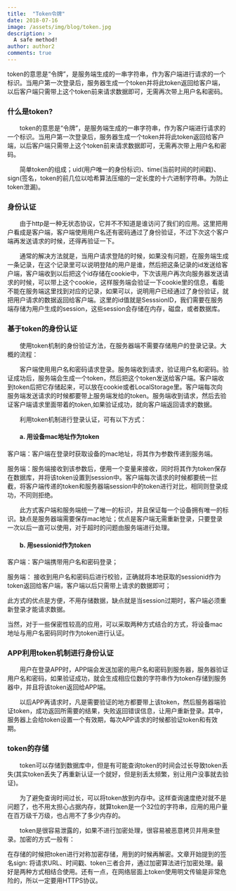 ```yaml
---
title:  "Token令牌"
date: 2018-07-16
image: /assets/img/blog/token.jpg
description: >
  A safe method! 
author: author2
comments: true
---
```


token的意思是“令牌”，是服务端生成的一串字符串，作为客户端进行请求的一个标识。当用户第一次登录后，服务器生成一个token并将此token返回给客户端，以后客户端只需带上这个token前来请求数据即可，无需再次带上用户名和密码。

### **什么是token?**

　　token的意思是“令牌”，是服务端生成的一串字符串，作为客户端进行请求的一个标识。当用户第一次登录后，服务器生成一个token并将此token返回给客户端，以后客户端只需带上这个token前来请求数据即可，无需再次带上用户名和密码。

　　简单token的组成；uid(用户唯一的身份标识)、time(当前时间的时间戳)、sign(签名，token的前几位以哈希算法压缩的一定长度的十六进制字符串。为防止token泄漏)。

### **身份认证**

　　由于http是一种无状态协议，它并不不知道是谁访问了我们的应用。这里把用户看成是客户端，客户端使用用户名还有密码通过了身份验证，不过下次这个客户端再发送请求的时候，还得再验证一下。

　　通常的解决方法就是，当用户请求登陆的时候，如果没有问题，在服务端生成一条记录，在这个记录里可以说明登陆的用户是谁，然后把这条记录的id发送给客户端，客户端收到以后把这个id存储在cookie中，下次该用户再次向服务器发送请求的时候，可以带上这个cookie，这样服务端会验证一下cookie里的信息，看能不能在服务端这里找到对应的记录，如果可以，说明用户已经通过了身份验证，就把用户请求的数据返回给客户端。这里的id值就是SesssionID，我们需要在服务端存储为用户生成的session，这些session会存储在内存，磁盘，或者数据库。

### **基于token的身份认证**

　　使用token机制的身份验证方法，在服务器端不需要存储用户的登录记录。大概的流程：

　　客户端使用用户名和密码请求登录。服务端收到请求，验证用户名和密码。验证成功后，服务端会生成一个token，然后把这个token发送给客户端。客户端收到token后把它存储起来，可以放在cookie或者LocalStorage里。客户端每次向服务端发送请求的时候都要带上服务端发给的token。服务端收到请求，然后去验证客户端请求里面带着的token,如果验证成功，就向客户端返回请求的数据。

　　利用token机制进行登录认证，可有以下方式：

#### 　　**a. 用设备mac地址作为token**

客户端：客户端在登录时获取设备的mac地址，将其作为参数传递到服务端。

服务端：服务端接收到该参数后，便用一个变量来接收，同时将其作为token保存在数据库，并将该token设置到session中。客户端每次请求的时候都要统一拦截，将客户端传递的token和服务器端session中的token进行对比，相同则登录成功，不同则拒绝。

　　此方式客户端和服务端统一了唯一的标识，并且保证每一个设备拥有唯一的标识。缺点是服务器端需要保存mac地址；优点是客户端无需重新登录，只要登录一次以后一直可以使用，对于超时的问题由服务端进行处理。

#### 　　**b. 用sessionid作为token**

客户端：客户端携带用户名和密码登录；

服务端： 接收到用户名和密码后进行校验，正确就将本地获取的sessionid作为token返回给客户端，客户端以后只需带上请求的数据即可；

此方式的优点是方便，不用存储数据，缺点就是当session过期时，客户端必须重新登录才能请求数据。

当然，对于一些保密性较高的应用，可以采取两种方式结合的方式，将设备mac地址与用户名密码同时作为token进行认证。

### **APP利用token机制进行身份认证**

　　用户在登录APP时，APP端会发送加密的用户名和密码到服务器，服务器验证用户名和密码，如果验证成功，就会生成相应位数的字符串作为token存储到服务器中，并且将该token返回给APP端。

　　以后APP再请求时，凡是需要验证的地方都要带上该token，然后服务器端验证token，成功返回所需要的结果，失败返回错误信息，让用户重新登录。其中，服务器上会给token设置一个有效期，每次APP请求的时候都验证token和有效期。

### **token的存储**

　　token可以存储到数据库中，但是有可能查询token的时间会过长导致token丢失(其实token丢失了再重新认证一个就好，但是别丢太频繁，别让用户没事就去验证)。

　　为了避免查询时间过长，可以将token放到内存中。这样查询速度绝对就不是问题了，也不用太担心占据内存，就算token是一个32位的字符串，应用的用户量在百万级千万级，也占用不了多少内存的。

　　token是很容易泄露的，如果不进行加密处理，很容易被恶意拷贝并用来登录。加密的方式一般有：

在存储的时候把token进行对称加密存储，用到的时候再解密。文章开始提到的签名sign: 将请求URL、时间戳、token三者合并，通过加密算法进行加密处理。最好是两种方式相结合使用。还有一点，在网络层面上token使用明文传输是非常危险的，所以一定要用HTTPS协议。

 